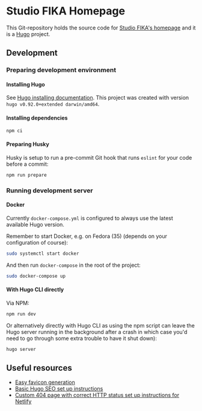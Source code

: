 # Studio FIKA Homepage

This Git-repository holds the source code for
[Studio FIKA's homepage](https://studiofika.fi/) and it is a
[Hugo](https://gohugo.io/) project.

## Development

### Preparing development environment

#### Installing Hugo

See
[Hugo installing documentation](https://gohugo.io/getting-started/installing/).
This project was created with version `hugo v0.92.0+extended darwin/amd64`.

#### Installing dependencies

```sh
npm ci
```

#### Preparing Husky

Husky is setup to run a pre-commit Git hook that runs `eslint` for your code
before a commit:

```sh
npm run prepare
```

### Running development server

#### Docker

Currently `docker-compose.yml` is configured to always use the latest available Hugo version.

Remember to start Docker, e.g. on Fedora (35) (depends on your configuration of course):

```sh
sudo systemctl start docker
```

And then run `docker-compose` in the root of the project:

```sh
sudo docker-compose up
```

#### With Hugo CLI directly

Via NPM:

```sh
npm run dev
```

Or alternatively directly with Hugo CLI as using the npm script can leave the
Hugo server running in the background after a crash in which case you'd need to
go through some extra trouble to have it shut down):

```sh
hugo server
```

## Useful resources

- [Easy favicon generation](https://favicon.io/favicon-generator/)
- [Basic Hugo SEO set up instructions](https://moonbooth.com/hugo/seo/)
- [Custom 404 page with correct HTTP status set up instructions for Netlify](https://moonbooth.com/hugo/custom-404/)
